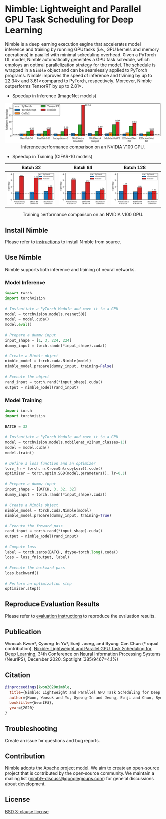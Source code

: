 # Nimble: Lightweight and Parallel GPU Task Scheduling for Deep Learning

Nimble is a deep learning execution engine that accelerates model inference and training by running GPU tasks (i.e., GPU kernels and memory operations) in parallel with minimal scheduling overhead.
Given a PyTorch DL model, Nimble automatically generates a GPU task schedule, which employs an optimal parallelization strategy for the model.
The schedule is wrapped in a `Nimble` object and can be seamlessly applied to PyTorch programs.
Nimble improves the speed of inference and training by up to 22.34× and 3.61× compared to PyTorch, respectively. Moreover, Nimble outperforms TensorRT by up to 2.81×.

* Speedup in Inference (ImageNet models)

<div align="center">
  <img src="https://github.com/snuspl/nimble/blob/main/figures/inference.png">
  <br/>
  Inference performance comparison on an NVIDIA V100 GPU.
</div>

* Speedup in Training (CIFAR-10 models)

| Batch 32 |  Batch 64 | Batch 128 |
|:---:|:---:|:---:|
| <img src="https://github.com/snuspl/nimble/blob/main/figures/batch_32.png"> | <img src="https://github.com/snuspl/nimble/blob/main/figures/batch_64.png"> | <img src="https://github.com/snuspl/nimble/blob/main/figures/batch_128.png"> |

<p align="middle">
  Training performance comparison on an NVIDIA V100 GPU.
</p>


## Install Nimble

Please refer to [instructions](NIMBLE_INSTALL.md) to install Nimble from source.

## Use Nimble

Nimble supports both inference and training of neural networks.

### Model Inference

```python
import torch
import torchvision

# Instantiate a PyTorch Module and move it to a GPU
model = torchvision.models.resnet50()
model = model.cuda()
model.eval()

# Prepare a dummy input
input_shape = [1, 3, 224, 224]
dummy_input = torch.randn(*input_shape).cuda()

# Create a Nimble object
nimble_model = torch.cuda.Nimble(model)
nimble_model.prepare(dummy_input, training=False)

# Execute the object
rand_input = torch.rand(*input_shape).cuda()
output = nimble_model(rand_input)
```

### Model Training

```python
import torch
import torchvision

BATCH = 32

# Instantiate a PyTorch Module and move it to a GPU
model = torchvision.models.mobilenet_v2(num_classes=10)
model = model.cuda()
model.train()

# Define a loss function and an optimizer
loss_fn = torch.nn.CrossEntropyLoss().cuda()
optimizer = torch.optim.SGD(model.parameters(), lr=0.1)

# Prepare a dummy input
input_shape = [BATCH, 3, 32, 32]
dummy_input = torch.randn(*input_shape).cuda()

# Create a Nimble object
nimble_model = torch.cuda.Nimble(model)
nimble_model.prepare(dummy_input, training=True)

# Execute the forward pass
rand_input = torch.rand(*input_shape).cuda()
output = nimble_model(rand_input)

# Compute loss
label = torch.zeros(BATCH, dtype=torch.long).cuda()
loss = loss_fn(output, label)

# Execute the backward pass
loss.backward()

# Perform an optimization step
optimizer.step()
```

## Reproduce Evaluation Results

Please refer to [evaluation instructions](NIMBLE_EVAL.md) to reproduce the evaluation results.

## Publication

Woosuk Kwon*, Gyeong-In Yu*, Eunji Jeong, and Byung-Gon Chun (* equal contribution), [Nimble: Lightweight and Parallel GPU Task Scheduling for Deep Learning](https://papers.nips.cc/paper/2020/file/5f0ad4db43d8723d18169b2e4817a160-Paper.pdf), 34th Conference on Neural Information Processing Systems (NeurIPS), December 2020.
Spotlight (385/9467=4.1%)

## Citation

```bibtex
@inproceedings{kwon2020nimble,
  title={Nimble: Lightweight and Parallel GPU Task Scheduling for Deep Learning},
  author={Kwon, Woosuk and Yu, Gyeong-In and Jeong, Eunji and Chun, Byung-Gon},
  booktitle={NeurIPS},
  year={2020}
}
```

## Troubleshooting
Create an issue for questions and bug reports.

## Contribution
Nimble adopts the Apache project model. We aim to create an open-source project that is contributed by the open-source community.
We maintain a mailing list (nimble-discuss@googlegroups.com) for general discussions about development.

## License
[BSD 3-clause license](LICENSE)
